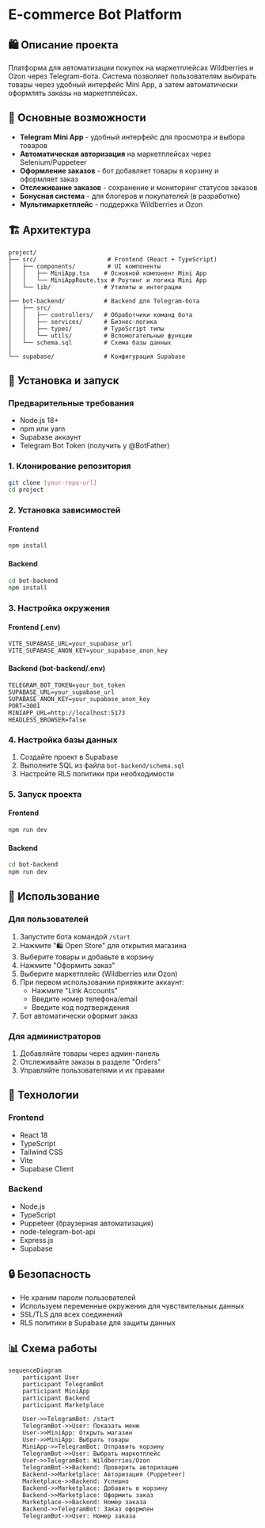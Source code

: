 # E-commerce Bot Platform

## 🛍 Описание проекта

Платформа для автоматизации покупок на маркетплейсах Wildberries и Ozon через Telegram-бота. Система позволяет пользователям выбирать товары через удобный интерфейс Mini App, а затем автоматически оформлять заказы на маркетплейсах.

## 🎯 Основные возможности

- **Telegram Mini App** - удобный интерфейс для просмотра и выбора товаров
- **Автоматическая авторизация** на маркетплейсах через Selenium/Puppeteer
- **Оформление заказов** - бот добавляет товары в корзину и оформляет заказ
- **Отслеживание заказов** - сохранение и мониторинг статусов заказов
- **Бонусная система** - для блогеров и покупателей (в разработке)
- **Мультимаркетплейс** - поддержка Wildberries и Ozon

## 🏗 Архитектура

```
project/
├── src/                    # Frontend (React + TypeScript)
│   ├── components/         # UI компоненты
│   │   ├── MiniApp.tsx    # Основной компонент Mini App
│   │   └── MiniAppRoute.tsx # Роутинг и логика Mini App
│   └── lib/               # Утилиты и интеграции
│
├── bot-backend/           # Backend для Telegram-бота
│   ├── src/
│   │   ├── controllers/   # Обработчики команд бота
│   │   ├── services/      # Бизнес-логика
│   │   ├── types/         # TypeScript типы
│   │   └── utils/         # Вспомогательные функции
│   └── schema.sql         # Схема базы данных
│
└── supabase/              # Конфигурация Supabase
```

## 🚀 Установка и запуск

### Предварительные требования

- Node.js 18+
- npm или yarn
- Supabase аккаунт
- Telegram Bot Token (получить у @BotFather)

### 1. Клонирование репозитория

```bash
git clone [your-repo-url]
cd project
```

### 2. Установка зависимостей

#### Frontend
```bash
npm install
```

#### Backend
```bash
cd bot-backend
npm install
```

### 3. Настройка окружения

#### Frontend (.env)
```env
VITE_SUPABASE_URL=your_supabase_url
VITE_SUPABASE_ANON_KEY=your_supabase_anon_key
```

#### Backend (bot-backend/.env)
```env
TELEGRAM_BOT_TOKEN=your_bot_token
SUPABASE_URL=your_supabase_url
SUPABASE_ANON_KEY=your_supabase_anon_key
PORT=3001
MINIAPP_URL=http://localhost:5173
HEADLESS_BROWSER=false
```

### 4. Настройка базы данных

1. Создайте проект в Supabase
2. Выполните SQL из файла `bot-backend/schema.sql`
3. Настройте RLS политики при необходимости

### 5. Запуск проекта

#### Frontend
```bash
npm run dev
```

#### Backend
```bash
cd bot-backend
npm run dev
```

## 📱 Использование

### Для пользователей

1. Запустите бота командой `/start`
2. Нажмите "🛍 Open Store" для открытия магазина
3. Выберите товары и добавьте в корзину
4. Нажмите "Оформить заказ"
5. Выберите маркетплейс (Wildberries или Ozon)
6. При первом использовании привяжите аккаунт:
   - Нажмите "Link Accounts"
   - Введите номер телефона/email
   - Введите код подтверждения
7. Бот автоматически оформит заказ

### Для администраторов

1. Добавляйте товары через админ-панель
2. Отслеживайте заказы в разделе "Orders"
3. Управляйте пользователями и их правами

## 🔧 Технологии

### Frontend
- React 18
- TypeScript
- Tailwind CSS
- Vite
- Supabase Client

### Backend
- Node.js
- TypeScript
- Puppeteer (браузерная автоматизация)
- node-telegram-bot-api
- Express.js
- Supabase

## 🔒 Безопасность

- Не храним пароли пользователей
- Используем переменные окружения для чувствительных данных
- SSL/TLS для всех соединений
- RLS политики в Supabase для защиты данных

## 📊 Схема работы

```mermaid
sequenceDiagram
    participant User
    participant TelegramBot
    participant MiniApp
    participant Backend
    participant Marketplace

    User->>TelegramBot: /start
    TelegramBot->>User: Показать меню
    User->>MiniApp: Открыть магазин
    User->>MiniApp: Выбрать товары
    MiniApp->>TelegramBot: Отправить корзину
    TelegramBot->>User: Выбрать маркетплейс
    User->>TelegramBot: Wildberries/Ozon
    TelegramBot->>Backend: Проверить авторизацию
    Backend->>Marketplace: Авторизация (Puppeteer)
    Marketplace->>Backend: Успешно
    Backend->>Marketplace: Добавить в корзину
    Backend->>Marketplace: Оформить заказ
    Marketplace->>Backend: Номер заказа
    Backend->>TelegramBot: Заказ оформлен
    TelegramBot->>User: Номер заказа
```





